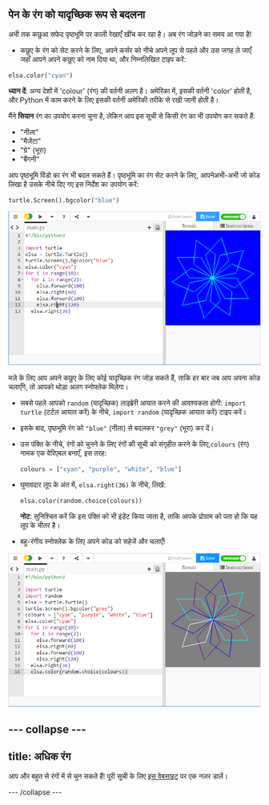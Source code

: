 ## पेन के रंग को यादृच्छिक रूप से बदलना

अभी तक कछुआ सफेद पृष्ठभूमि पर काली रेखाएँ खींच कर रहा है। अब रंग जोड़ने का समय आ गया है!

- कछुए के रंग को सेट करने के लिए, अपने कर्सर को नीचे अपने लूप से पहले और उस जगह ले जाएँ जहाँ आपने अपने कछुए को नाम दिया था, और निम्नलिखित टाइप करें:

```python
elsa.color("cyan")
```

**ध्यान दें**: अन्य देशों में 'colour' (रंग) की वर्तनी अलग है। अमेरिका में, इसकी वर्तनी 'color' होती है, और Python में काम करने के लिए इसकी वर्तनी अमेरिकी तरीके से रखी जानी होती है।

मैंने **सियान** रंग का उपयोग करना चुना है, लेकिन आप इस सूची से किसी रंग का भी उपयोग कर सकते हैं:

- "नीला"
- "मैजेंटा"
- "ग्रे" (भूरा)
- "बैंगनी"

आप पृष्ठभूमि विंडो का रंग भी बदल सकते हैं। पृष्ठभूमि का रंग सेट करने के लिए, आपनेअभी-अभी जो कोड लिखा है उसके नीचे दिए गए इस निर्देश का उपयोग करें:

```python
turtle.Screen().bgcolor("blue")
```

![](images/colour.png)

मज़े के लिए आप अपने कछुए के लिए कोई यादृच्छिक रंग जोड़ सकते हैं, ताकि हर बार जब आप अपना कोड चलाएँगे, तो आपको थोड़ा अलग स्नोफ्लेक मिलेगा।

- सबसे पहले आपको `random` (यादृच्छिक) लाइब्रेरी आयात करने की आवश्यकता होगी: `import turtle` (टर्टल आयात करें) के नीचे, `import random` (यादृच्छिक आयात करें) टाइप करें।

- इसके बाद, पृष्ठभूमि रंग को `"blue"` (नीला) से बदलकर `"grey"` (भूरा) कर दें।

- उस पंक्ति के नीचे, रंगों को चुनने के लिए रंगों की सूची को संगृहीत करने के लिए,`colours` (रंग) नामक एक वेरिएबल बनाएँ, इस तरह:
    
    ```python
    colours = ["cyan", "purple", "white", "blue"]
    ```

- घुमावदार लूप के अंत में, `elsa.right(36)` के नीचे, लिखें:
    
    ```python
    elsa.color(random.choice(colours))  
    ```
    
    **नोट**: सुनिश्चित करें कि इस पंक्ति को भी इंडेंट किया जाता है, ताकि आपके प्रोग्राम को पता हो कि यह लूप के भीतर है।

- बहु-रंगीय स्नोफ्लेक के लिए अपने कोड को सहेजें और चलाएँ!

![](images/colour-list.png)

## \--- collapse \---

## title: अधिक रंग

आप और बहुत से रंगों में से चुन सकते हैं! पूरी सूची के लिए [इस वेबसाइट](https://wiki.tcl.tk/37701) पर एक नज़र डालें।

\--- /collapse \---
